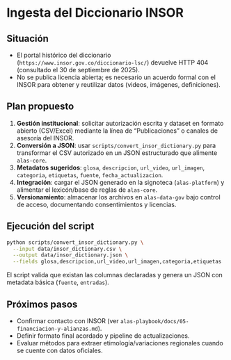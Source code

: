 # Ingesta del Diccionario INSOR

## Situación
- El portal histórico del diccionario (`https://www.insor.gov.co/diccionario-lsc/`) devuelve HTTP 404 (consultado el 30 de septiembre de 2025).
- No se publica licencia abierta; es necesario un acuerdo formal con el INSOR para obtener y reutilizar datos (videos, imágenes, definiciones).

## Plan propuesto
1. **Gestión institucional**: solicitar autorización escrita y dataset en formato abierto (CSV/Excel) mediante la línea de “Publicaciones” o canales de asesoría del INSOR.
2. **Conversión a JSON**: usar `scripts/convert_insor_dictionary.py` para transformar el CSV autorizado en un JSON estructurado que alimente `alas-core`.
3. **Metadatos sugeridos**: `glosa`, `descripcion`, `url_video`, `url_imagen`, `categoria`, `etiquetas`, `fuente`, `fecha_actualizacion`.
4. **Integración**: cargar el JSON generado en la signoteca (`alas-platform`) y alimentar el lexicón/base de reglas de `alas-core`.
5. **Versionamiento**: almacenar los archivos en `alas-data-gov` bajo control de acceso, documentando consentimientos y licencias.

## Ejecución del script
```bash
python scripts/convert_insor_dictionary.py \
  --input data/insor_dictionary.csv \
  --output data/insor_dictionary.json \
  --fields glosa,descripcion,url_video,url_imagen,categoria,etiquetas
```

El script valida que existan las columnas declaradas y genera un JSON con metadata básica (`fuente`, `entradas`).

## Próximos pasos
- Confirmar contacto con INSOR (ver `alas-playbook/docs/05-financiacion-y-alianzas.md`).
- Definir formato final acordado y pipeline de actualizaciones.
- Evaluar métodos para extraer etimología/variaciones regionales cuando se cuente con datos oficiales.
